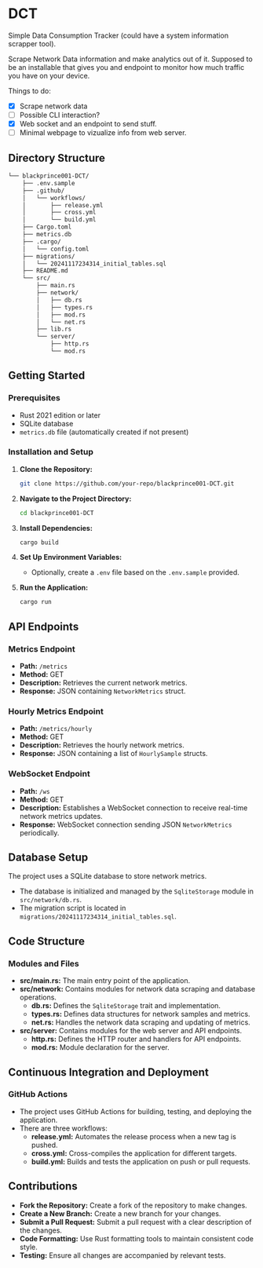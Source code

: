 # DCT

Simple Data Consumption Tracker (could have a system information scrapper tool).

Scrape Network Data information and make analytics out of it.
Supposed to be an installable that gives you and endpoint to monitor how much traffic you have on your device.

Things to do:

- [X] Scrape network data
- [ ] Possible CLI interaction?
- [X] Web socket and an endpoint to send stuff.
- [ ] Minimal webpage to vizualize info from web server.

## Directory Structure

```bash
└── blackprince001-DCT/
    ├── .env.sample
    ├── .github/
    │   └── workflows/
    │       ├── release.yml
    │       ├── cross.yml
    │       └── build.yml
    ├── Cargo.toml
    ├── metrics.db
    ├── .cargo/
    │   └── config.toml
    ├── migrations/
    │   └── 20241117234314_initial_tables.sql
    ├── README.md
    └── src/
        ├── main.rs
        ├── network/
        │   ├── db.rs
        │   ├── types.rs
        │   ├── mod.rs
        │   └── net.rs
        ├── lib.rs
        └── server/
            ├── http.rs
            └── mod.rs
```

## Getting Started

### Prerequisites

- Rust 2021 edition or later
- SQLite database
- `metrics.db` file (automatically created if not present)

### Installation and Setup

1. **Clone the Repository:**

   ```bash
   git clone https://github.com/your-repo/blackprince001-DCT.git
   ```

2. **Navigate to the Project Directory:**

   ```bash
   cd blackprince001-DCT
   ```

3. **Install Dependencies:**

   ```bash
   cargo build
   ```

4. **Set Up Environment Variables:**
   - Optionally, create a `.env` file based on the `.env.sample` provided.
5. **Run the Application:**

   ```bash
   cargo run
   ```

## API Endpoints

### Metrics Endpoint

- **Path:** `/metrics`
- **Method:** GET
- **Description:** Retrieves the current network metrics.
- **Response:** JSON containing `NetworkMetrics` struct.

### Hourly Metrics Endpoint

- **Path:** `/metrics/hourly`
- **Method:** GET
- **Description:** Retrieves the hourly network metrics.
- **Response:** JSON containing a list of `HourlySample` structs.

### WebSocket Endpoint

- **Path:** `/ws`
- **Method:** GET
- **Description:** Establishes a WebSocket connection to receive real-time network metrics updates.
- **Response:** WebSocket connection sending JSON `NetworkMetrics` periodically.

## Database Setup

The project uses a SQLite database to store network metrics.

- The database is initialized and managed by the `SqliteStorage` module in `src/network/db.rs`.
- The migration script is located in `migrations/20241117234314_initial_tables.sql`.

## Code Structure

### Modules and Files

- **src/main.rs:** The main entry point of the application.
- **src/network:** Contains modules for network data scraping and database operations.
  - **db.rs:** Defines the `SqliteStorage` trait and implementation.
  - **types.rs:** Defines data structures for network samples and metrics.
  - **net.rs:** Handles the network data scraping and updating of metrics.
- **src/server:** Contains modules for the web server and API endpoints.
  - **http.rs:** Defines the HTTP router and handlers for API endpoints.
  - **mod.rs:** Module declaration for the server.

## Continuous Integration and Deployment

### GitHub Actions

- The project uses GitHub Actions for building, testing, and deploying the application.
- There are three workflows:
  - **release.yml:** Automates the release process when a new tag is pushed.
  - **cross.yml:** Cross-compiles the application for different targets.
  - **build.yml:** Builds and tests the application on push or pull requests.

## Contributions

- **Fork the Repository:** Create a fork of the repository to make changes.
- **Create a New Branch:** Create a new branch for your changes.
- **Submit a Pull Request:** Submit a pull request with a clear description of the changes.
- **Code Formatting:** Use Rust formatting tools to maintain consistent code style.
- **Testing:** Ensure all changes are accompanied by relevant tests.

